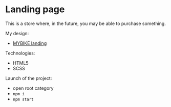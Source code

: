 # Landing page
This is a store where, in the future, you may be able to purchase something.

My design:
- [MYBIKE landing](https://www.figma.com/file/NZQAIydtHo5QkINyGLHNcq/BIKE-New-Version?node-id=0%3A1)

Technologies:
- HTML5
- SCSS

Launch of the project:
- open root category
- `npm i`
- `npm start`
